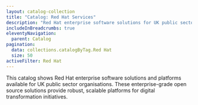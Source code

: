 ```yaml
---
layout: catalog-collection
title: "Catalog: Red Hat Services"
description: "Red Hat enterprise software solutions for UK public sector organisations"
includeInBreadcrumbs: true
eleventyNavigation:
  parent: Catalog
pagination:
  data: collections.catalogByTag.Red Hat
  size: 50
activeFilter: Red Hat
---
```


This catalog shows Red Hat enterprise software solutions and platforms available for UK public sector organisations. These enterprise-grade open source solutions provide robust, scalable platforms for digital transformation initiatives.
